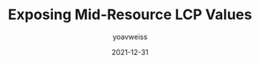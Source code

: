 ---
author: yoavweiss
date: 2021-12-31
permalink: false
publisher: perfplanet
tags:
  - performance
  - web-vitals
target_url: https://calendar.perfplanet.com/2021/exposing-mid-resource-lcp-values/
title: Exposing Mid-Resource LCP Values
---